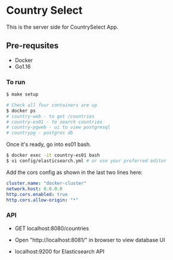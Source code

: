 # Country Select

This is the server side for CountrySelect App.

## Pre-requsites

- Docker
- Go1.16

### To run

```sh
$ make setup

# Check all four containers are up
$ docker ps
# country-web - to get /countries
# country-es01 - to search countries
# country-pgweb - ui to view postgresql
# countrypg - postgres db
```

Once it's ready, go into es01 bash.

```sh
$ docker exec -it country-es01 bash
$ vi config/elasticsearch.yml # or use your preferred editor
```

Add the cors config as shown in the last two lines here:

```yml
cluster.name: "docker-cluster"
network.host: 0.0.0.0
http.cors.enabled: true
http.cors.allow-origin: "*"
```

### API

- GET localhost:8080/countries

- Open "http://localhost:8081/" in browser to view database UI

- localhost:9200 for Elasticsearch API
